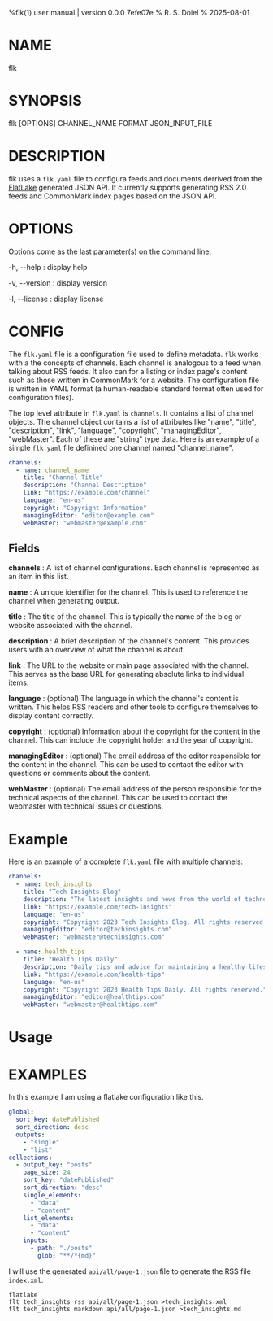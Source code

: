 %flk(1) user manual | version 0.0.0 7efe07e % R. S. Doiel % 2025-08-01

# NAME

flk

# SYNOPSIS

flk [OPTIONS] CHANNEL_NAME FORMAT JSON_INPUT_FILE

# DESCRIPTION

flk uses a `flk.yaml` file to configura feeds and documents derrived from the
[FlatLake](https://flatlake.app) generated JSON API. It currently supports
generating RSS 2.0 feeds and CommonMark index pages based on the JSON API.

# OPTIONS

Options come as the last parameter(s) on the command line.

-h, --help : display help

-v, --version : display version

-l, --license : display license

# CONFIG

The `flk.yaml` file is a configuration file used to define metadata. `flk` works
with a the concepts of channels. Each channel is analogous to a feed when
talking about RSS feeds. It also can for a listing or index page's content such
as those written in CommonMark for a website. The configuration file is written
in YAML format (a human-readable standard format often used for configuration
files).

The top level attribute in `flk.yaml` is `channels`. It contains a list of
channel objects. The channel object contains a list of attributes like "name",
"title", "description", "link", "language", "copyright", "managingEditor",
"webMaster". Each of these are "string" type data. Here is an example of a
simple `flk.yaml` file definined one channel named "channel_name".

```yaml
channels:
  - name: channel_name
    title: "Channel Title"
    description: "Channel Description"
    link: "https://example.com/channel"
    language: "en-us"
    copyright: "Copyright Information"
    managingEditor: "editor@example.com"
    webMaster: "webmaster@example.com"
```

## Fields

**channels** : A list of channel configurations. Each channel is represented as
an item in this list.

**name** : A unique identifier for the channel. This is used to reference the
channel when generating output.

**title** : The title of the channel. This is typically the name of the blog or
website associated with the channel.

**description** : A brief description of the channel's content. This provides
users with an overview of what the channel is about.

**link** : The URL to the website or main page associated with the channel. This
serves as the base URL for generating absolute links to individual items.

**language** : (optional) The language in which the channel's content is
written. This helps RSS readers and other tools to configure themselves to
display content correctly.

**copyright** : (optional) Information about the copyright for the content in
the channel. This can include the copyright holder and the year of copyright.

**managingEditor** : (optional) The email address of the editor responsible for
the content in the channel. This can be used to contact the editor with
questions or comments about the content.

**webMaster** : (optional) The email address of the person responsible for the
technical aspects of the channel. This can be used to contact the webmaster with
technical issues or questions.

# Example

Here is an example of a complete `flk.yaml` file with multiple channels:

```yaml
channels:
  - name: tech_insights
    title: "Tech Insights Blog"
    description: "The latest insights and news from the world of technology."
    link: "https://example.com/tech-insights"
    language: "en-us"
    copyright: "Copyright 2023 Tech Insights Blog. All rights reserved."
    managingEditor: "editor@techinsights.com"
    webMaster: "webmaster@techinsights.com"

  - name: health_tips
    title: "Health Tips Daily"
    description: "Daily tips and advice for maintaining a healthy lifestyle."
    link: "https://example.com/health-tips"
    language: "en-us"
    copyright: "Copyright 2023 Health Tips Daily. All rights reserved."
    managingEditor: "editor@healthtips.com"
    webMaster: "webmaster@healthtips.com"
```

# Usage

# EXAMPLES

In this example I am using a flatlake configuration like this.

```yaml
global:
  sort_key: datePublished
  sort_direction: desc
  outputs:
    - "single"
    - "list"
collections:
  - output_key: "posts"
    page_size: 24
    sort_key: "datePublished"
    sort_direction: "desc"
    single_elements:
      - "data"
      - "content"
    list_elements:
      - "data"
      - "content"
    inputs:
      - path: "./posts"
        glob: "**/*{md}"
```

I will use the generated `api/all/page-1.json` file to generate the RSS file
`index.xml`.

```shell
flatlake
flt tech_insights rss api/all/page-1.json >tech_insights.xml
flt tech_insights markdown api/all/page-1.json >tech_insights.md
```
